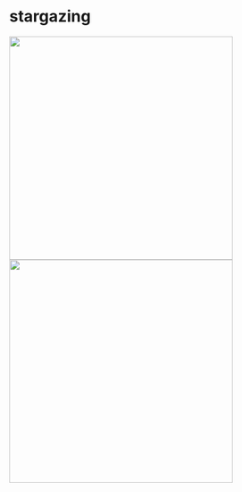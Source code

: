 # stargazing
<img height="400" src="https://moonphase.guide/module/MNjY5a3FNUmpsMzVlS3E2UjBUOTVjeXkweFBYQy9jSHc4cG4yajRPdkdnYlp5TVQ3SzBZWk5YcHF3ektFRTV6Qi9kSEJiOWsxZG4rL3R5Vlk2SmtMdnc9PQ.png" />
<img height="400" src="https://clearoutside.com/annual_darkness_image/50.35/10.95/annual_darkness.png" />
